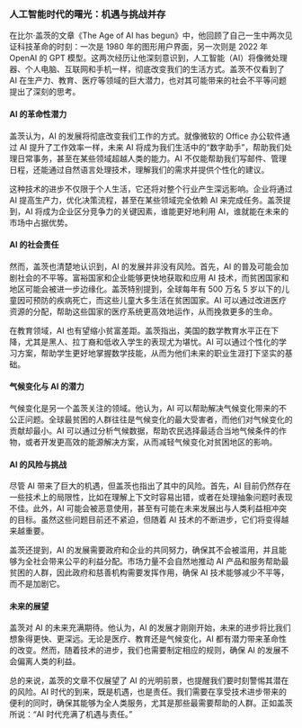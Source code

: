 ### 人工智能时代的曙光：机遇与挑战并存

在比尔·盖茨的文章《The Age of AI has begun》中，他回顾了自己一生中两次见证科技革命的时刻：一次是 1980 年的图形用户界面，另一次则是 2022 年 OpenAI 的 GPT 模型。这两次经历让他深刻意识到，人工智能（AI）将像微处理器、个人电脑、互联网和手机一样，彻底改变我们的生活方式。盖茨不仅看到了 AI 在生产力、教育、医疗等领域的巨大潜力，也对其可能带来的社会不平等问题提出了深刻的思考。

#### AI 的革命性潜力

盖茨认为，AI 的发展将彻底改变我们工作的方式。就像微软的 Office 办公软件通过 AI 提升了工作效率一样，未来 AI 将成为我们生活中的“数字助手”，帮助我们处理日常事务，甚至在某些领域超越人类的能力。AI 不仅能帮助我们写邮件、管理日程，还能通过自然语言处理技术，理解我们的需求并提供个性化的建议。

这种技术的进步不仅限于个人生活，它还将对整个行业产生深远影响。企业将通过 AI 提高生产力，优化决策流程，甚至在某些领域完全依赖 AI 来完成任务。盖茨提到，AI 将成为企业区分竞争力的关键因素，谁能更好地利用 AI，谁就能在未来的市场中占据优势。

#### AI 的社会责任

然而，盖茨也清楚地认识到，AI 的发展并非没有风险。首先，AI 的普及可能会加剧社会的不平等。富裕国家和企业能够更快地获取和应用 AI 技术，而贫困国家和地区可能会被进一步边缘化。盖茨特别提到，全球每年有 500 万名 5 岁以下的儿童因可预防的疾病死亡，而这些儿童大多生活在贫困国家。AI 可以通过改进医疗资源的分配，帮助这些国家的医疗系统更高效地运作，从而挽救更多的生命。

在教育领域，AI 也有望缩小贫富差距。盖茨指出，美国的数学教育水平正在下降，尤其是黑人、拉丁裔和低收入学生的表现尤为堪忧。AI 可以通过个性化的学习方案，帮助学生更好地掌握数学技能，从而为他们未来的职业生涯打下坚实的基础。

#### 气候变化与 AI 的潜力

气候变化是另一个盖茨关注的领域。他认为，AI 可以帮助解决气候变化带来的不公正问题。全球最贫困的人群往往是气候变化的最大受害者，而他们对气候变化的贡献却最小。AI 可以通过分析气候数据，帮助农民选择最适合当地气候条件的作物，或者开发更高效的能源解决方案，从而减轻气候变化对贫困地区的影响。

#### AI 的风险与挑战

尽管 AI 带来了巨大的机遇，但盖茨也指出了其中的风险。首先，AI 目前仍然存在一些技术上的局限性，比如在理解上下文时容易出错，或者在处理抽象问题时表现不佳。此外，AI 可能会被恶意使用，甚至有可能在未来发展出与人类利益相冲突的目标。虽然这些问题目前还不紧迫，但随着 AI 技术的不断进步，它们将变得越来越重要。

盖茨还提到，AI 的发展需要政府和企业的共同努力，确保其不会被滥用，并且能够为全社会带来公平的利益分配。市场力量不会自然地推动 AI 产品和服务帮助最贫困的人群，因此政府和慈善机构需要发挥作用，确保 AI 技术能够减少不平等，而不是加剧它。

#### 未来的展望

盖茨对 AI 的未来充满期待。他认为，AI 的发展才刚刚开始，未来的进步将比我们想象得更快、更深远。无论是医疗、教育还是气候变化，AI 都有潜力带来革命性的改变。然而，随着技术的进步，我们也需要制定相应的规则，确保 AI 的发展不会偏离人类的利益。

总的来说，盖茨的文章不仅展望了 AI 的光明前景，也提醒我们要时刻警惕其潜在的风险。AI 时代的到来，既是机遇，也是责任。我们需要在享受技术进步带来的便利的同时，确保其能够为全人类服务，尤其是那些最需要帮助的人群。正如盖茨所说：“AI 时代充满了机遇与责任。”
